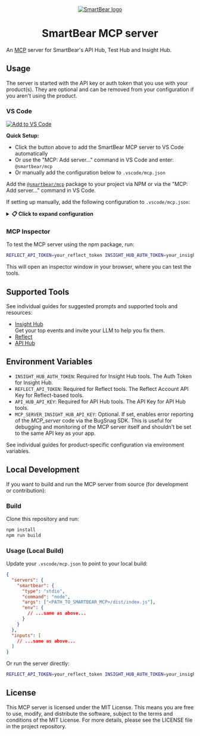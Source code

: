 <div align="center">
  <a href="https://www.smartbear.com">
    <picture>
      <source media="(prefers-color-scheme: dark)" srcset="https://assets.smartbear.com/m/79b99a7ff9c81a9a/original/SmartBear-Logo_Dark-Mode.svg">
      <img alt="SmartBear logo" src="https://assets.smartbear.com/m/105001cc5db1e0bf/original/SmartBear-Logo_Light-Mode.svg">
    </picture>
  </a>
  <h1>SmartBear MCP server</h1>
</div>

An [MCP](https://modelcontextprotocol.io) server for SmartBear's API Hub, Test Hub and Insight Hub.

## Usage

The server is started with the API key or auth token that you use with your product(s). They are optional and can be removed from your configuration if you aren't using the product.

### VS Code

[![Add to VS Code](https://img.shields.io/badge/Add%20to-VS%20Code-blue?style=for-the-badge&logo=visual-studio-code)](vscode:mcp/install?%7B%22name%22%3A%22smartbear%22%2C%22command%22%3A%22npx%22%2C%22args%22%3A%5B%22-y%22%2C%22%40smartbear%2Fmcp%40latest%22%5D%2C%22env%22%3A%7B%22INSIGHT_HUB_AUTH_TOKEN%22%3A%22%24%7Binput%3Ainsight_hub_auth_token%7D%22%2C%22INSIGHT_HUB_PROJECT_API_KEY%22%3A%22%24%7Binput%3Ainsight_hub_project_api_key%7D%22%2C%22REFLECT_API_TOKEN%22%3A%22%24%7Binput%3Areflect_api_token%7D%22%2C%22API_HUB_API_KEY%22%3A%22%24%7Binput%3Aapi_hub_api_key%7D%22%7D%2C%22inputs%22%3A%5B%7B%22id%22%3A%22insight_hub_auth_token%22%2C%22type%22%3A%22promptString%22%2C%22description%22%3A%22Insight%20Hub%20Auth%20Token%20-%20leave%20blank%20to%20disable%20Insight%20Hub%20tools%22%2C%22password%22%3Atrue%7D%2C%7B%22id%22%3A%22insight_hub_project_api_key%22%2C%22type%22%3A%22promptString%22%2C%22description%22%3A%22Insight%20Hub%20Project%20API%20Key%20-%20for%20single%20project%20interactions%22%2C%22password%22%3Afalse%7D%2C%7B%22id%22%3A%22reflect_api_token%22%2C%22type%22%3A%22promptString%22%2C%22description%22%3A%22Reflect%20API%20Token%20-%20leave%20blank%20to%20disable%20Reflect%20tools%22%2C%22password%22%3Atrue%7D%2C%7B%22id%22%3A%22api_hub_api_key%22%2C%22type%22%3A%22promptString%22%2C%22description%22%3A%22API%20Hub%20API%20Key%20-%20leave%20blank%20to%20disable%20API%20Hub%20tools%22%2C%22password%22%3Atrue%7D%5D%7D)

**Quick Setup:**
- Click the button above to add the SmartBear MCP server to VS Code automatically
- Or use the "MCP: Add server…" command in VS Code and enter: `@smartbear/mcp`
- Or manually add the configuration below to `.vscode/mcp.json`

Add the [`@smartbear/mcp`](https://www.npmjs.com/package/@smartbear/mcp) package to your project via NPM or via the "MCP: Add server…" command in VS Code.

If setting up manually, add the following configuration to `.vscode/mcp.json`:

<details>
<summary><strong>📋 Click to expand configuration</strong></summary>

```json
{
  "servers": {
    "smartbear": {
      "type": "stdio",
      "command": "npx",
      "args": [
        "-y",
        "@smartbear/mcp@latest"
      ],
      "env": {
        "INSIGHT_HUB_AUTH_TOKEN": "${input:insight_hub_auth_token}",
        "INSIGHT_HUB_PROJECT_API_KEY": "${input:insight_hub_project_api_key}",
        "REFLECT_API_TOKEN": "${input:reflect_api_token}",
        "API_HUB_API_KEY": "${input:api_hub_api_key}"
      }
    }
  },
  "inputs": [
      {
         "id": "insight_hub_auth_token",
         "type": "promptString",
         "description": "Insight Hub Auth Token - leave blank to disable Insight Hub tools",
         "password": true
      },
      {
         "id": "insight_hub_project_api_key",
         "type": "promptString",
         "description": "Insight Hub Project API Key - for single project interactions",
         "password": false
      },
      {
         "id": "reflect_api_token",
         "type": "promptString",
         "description": "Reflect API Token - leave blank to disable Reflect tools",
         "password": true
      },
      {
         "id": "api_hub_api_key",
         "type": "promptString",
         "description": "API Hub API Key - leave blank to disable API Hub tools",
         "password": true
      }
  ]
}
```
</details>

### MCP Inspector

To test the MCP server using the npm package, run:

```bash
REFLECT_API_TOKEN=your_reflect_token INSIGHT_HUB_AUTH_TOKEN=your_insight_hub_token API_HUB_API_KEY=your_api_hub_api_key npx @modelcontextprotocol/inspector npx @smartbear/mcp
```

This will open an inspector window in your browser, where you can test the tools.

## Supported Tools

See individual guides for suggested prompts and supported tools and resources:

- [Insight Hub](./insight-hub/README.md)\
  Get your top events and invite your LLM to help you fix them.
- [Reflect](./reflect/README.md)
- [API Hub](./api-hub/README.md)

## Environment Variables

- `INSIGHT_HUB_AUTH_TOKEN`: Required for Insight Hub tools. The Auth Token for Insight Hub.
- `REFLECT_API_TOKEN`: Required for Reflect tools. The Reflect Account API Key for Reflect-based tools.
- `API_HUB_API_KEY`: Required for API Hub tools. The API Key for API Hub tools.
- `MCP_SERVER_INSIGHT_HUB_API_KEY`: Optional. If set, enables error reporting of the _MCP_server_ code via the BugSnag SDK. This is useful for debugging and monitoring of the MCP server itself and shouldn't be set to the same API key as your app.

See individual guides for product-specific configuration via environment variables.

## Local Development

If you want to build and run the MCP server from source (for development or contribution):

### Build

Clone this repository and run:

```bash
npm install
npm run build
```

### Usage (Local Build)

Update your `.vscode/mcp.json` to point to your local build:

```json
{
  "servers": {
    "smartbear": {
      "type": "stdio",
      "command": "node",
      "args": ["<PATH_TO_SMARTBEAR_MCP>/dist/index.js"],
      "env": {
        // ...same as above...
      }
    }
  },
  "inputs": [
    // ...same as above...
  ]
}
```

Or run the server directly:

```bash
REFLECT_API_TOKEN=your_reflect_token INSIGHT_HUB_AUTH_TOKEN=your_insight_hub_token API_HUB_API_KEY=your_api_hub_api_key node dist/index.js
```

## License

This MCP server is licensed under the MIT License. This means you are free to use, modify, and distribute the software, subject to the terms and conditions of the MIT License. For more details, please see the LICENSE file in the project repository.
